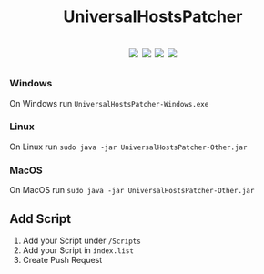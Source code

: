 <h1 align="center">UniversalHostsPatcher</h>
<p align="center">
 <a href="https://github.com/xRealNeon/UniversalHostsPatcher/releases"><img src="https://img.shields.io/github/release/xRealNeon/UniversalHostsPatcher.svg"></a>
  <a href="https://github.com/xRealNeon/UniversalHostsPatcher/blob/master/LICENSE"><img src="https://img.shields.io/github/license/xRealNeon/UniversalHostsPatcher.svg"></a>
  <a href="https://discord.gg/rpvdY42"><img src="https://discordapp.com/api/guilds/365206523749728266/embed.png"></a>
  <a href="https://www.codacy.com/app/NeoCode/UniversalHostsPatcher?utm_source=github.com&amp;utm_medium=referral&amp;utm_content=xRealNeon/UniversalHostsPatcher&amp;utm_campaign=Badge_Grade"><img src="https://api.codacy.com/project/badge/Grade/1deea393bf75400d9b4bc9fce4943d7c"></a>
</p>

### Windows

On Windows run `UniversalHostsPatcher-Windows.exe`

### Linux

On Linux run `sudo java -jar UniversalHostsPatcher-Other.jar`

### MacOS

On MacOS run `sudo java -jar UniversalHostsPatcher-Other.jar`

## Add Script

1. Add your Script under `/Scripts`
2. Add your Script in `index.list`
3. Create Push Request
